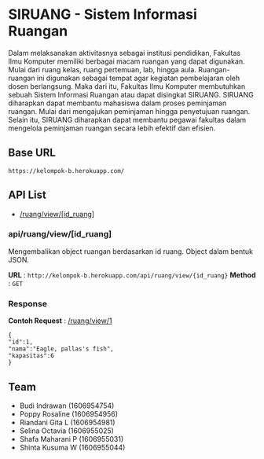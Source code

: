 # SIRUANG - Sistem Informasi Ruangan

Dalam melaksanakan aktivitasnya sebagai institusi pendidikan, Fakultas Ilmu
Komputer memiliki berbagai macam ruangan yang dapat digunakan. Mulai dari ruang kelas, ruang pertemuan, lab, hingga aula. Ruangan-ruangan ini digunakan sebagai tempat agar kegiatan pembelajaran oleh dosen berlangsung. Maka dari itu, Fakultas Ilmu Komputer membutuhkan sebuah Sistem Informasi Ruangan atau dapat disingkat SIRUANG. SIRUANG diharapkan dapat membantu mahasiswa dalam proses peminjaman ruangan. Mulai dari mengajukan peminjaman hingga penyetujuan ruangan. Selain itu, SIRUANG diharapkan dapat membantu pegawai fakultas dalam mengelola peminjaman ruangan secara lebih efektif dan efisien.

## Base URL

```
https://kelompok-b.herokuapp.com/
```

## API List


- [/ruang/view/[id_ruang]](#ruang-view-id_ruang)


### api/ruang/view/[id_ruang]

Mengembalikan object ruangan berdasarkan id ruang. Object dalam bentuk JSON.

**URL** : `http://kelompok-b.herokuapp.com/api/ruang/view/{id_ruang}`
**Method** : `GET`


### Response

**Contoh Request** : [/ruang/view/1](http://kelompok-b.herokuapp.com/api/ruang/view/1)

```
{
"id":1,
"nama":"Eagle, pallas's fish",
"kapasitas":6
}
```

## Team

* Budi Indrawan (1606954754)
* Poppy Rosaline (1606954956)
* Riandani Gita L (1606954981)
* Selina Octavia (1606955025)
* Shafa Maharani P (1606955031)
* Shinta Kusuma W (1606955044)


